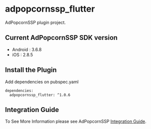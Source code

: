 # adpopcornssp_flutter

AdPopcornSSP plugin project.

## Current AdPopcornSSP SDK version

- Android :  3.6.8
- iOS : 2.8.5

## Install the Plugin

Add dependencies on pubspec.yaml

```
dependencies:
  adpopcornssp_flutter: ^1.0.6
```

## Integration Guide

To See More Information please see AdPopcornSSP [Integration Guide](https://adpopcornssp.gitbook.io/ssp-sdk/flutter).
